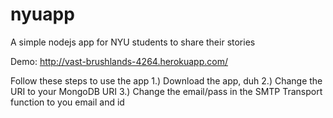 nyuapp
======

A simple nodejs app for NYU students to share their stories

Demo: http://vast-brushlands-4264.herokuapp.com/

Follow these steps to use the app
1.) Download the app, duh
2.) Change the URI to your MongoDB URI
3.) Change the email/pass in the SMTP Transport function to you email and id

